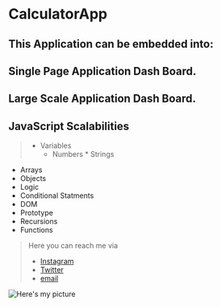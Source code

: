 # CalculatorApp

## This Application can be embedded into: ##

## Single Page Application Dash Board. ##

## Large Scale Application Dash Board. ##

## JavaScript Scalabilities

> + Variables
>   * Numbers 
    * Strings
 + Arrays
 + Objects
 + Logic
 + Conditional Statments
 + DOM
 + Prototype
 + Recursions
 + Functions
 

> Here you can reach me via 
> * [Instagram]
> * [Twitter]
> * [email]



![Here's my picture][image]


[image]: https://images.pexels.com/photos/169647/pexels-photo-169647.jpeg?cs=srgb&dl=architecture-buildings-city-169647.jpg&fm=jpg

[Instagram]: https://instagram.com/super_issy
[Twitter]: https://twitter.com/oluwaseun_musa
[email]: oluwaseun.musa@outlook.com
